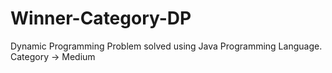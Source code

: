 # Winner-Category-DP
Dynamic Programming Problem solved using Java Programming Language. Category -> Medium

